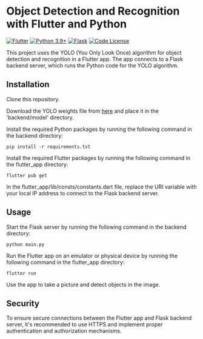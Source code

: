 # Object Detection and Recognition with Flutter and Python

[![Flutter](https://img.shields.io/badge/Flutter-02569B?style=for-the-badge&logo=flutter&logoColor=white)](https://docs.flutter.dev/get-started/install)
[![Python 3.9+](https://img.shields.io/badge/python-3.9+-blue.svg)](https://www.python.org/downloads/release/python-390/)
[![Flask](https://img.shields.io/badge/Flask-000000?style=for-the-badge&logo=flask&logoColor=white)](https://flask.palletsprojects.com/en/2.2.x/quickstart/)
[![Code License](https://img.shields.io/badge/License-MIT-yellow.svg)](https://github.com/narogishin/object-detection-app/blob/main/LICENSE)

This project uses the YOLO (You Only Look Once) algorithm for object detection and recognition in a Flutter app. The app connects to a Flask backend server, which runs the Python code for the YOLO algorithm.

## Installation
Clone this repository.

Download the YOLO weights file from [here](https://drive.google.com/file/d/1Z-jrUIoIQPUDNYaXE9GyHnliMvwspP82/view?usp=share_link) and place it in the 'backend/model' directory.

Install the required Python packages by running the following command in the backend directory:

```pip install -r requirements.txt```

Install the required Flutter packages by running the following command in the flutter_app directory:

```flutter pub get```

In the flutter_app/lib/consts/constants.dart file, replace the URI variable with your local IP address to connect to the Flask backend server.

## Usage

Start the Flask server by running the following command in the backend directory:

```python main.py```

Run the Flutter app on an emulator or physical device by running the following command in the flutter_app directory:

```flutter run```

Use the app to take a picture and detect objects in the image.

## Security

To ensure secure connections between the Flutter app and Flask backend server, it's recommended to use HTTPS and implement proper authentication and authorization mechanisms.

